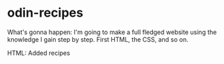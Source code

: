 # odin-recipes
What's gonna happen:
I'm going to make a full fledged website using the knowledge I gain step by step. First HTML, the CSS, and so on.

HTML:
Added recipes